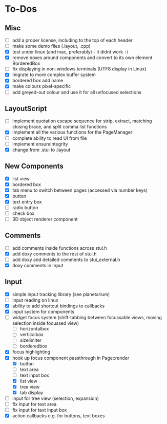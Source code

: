 # To-Dos

## Misc
- [ ] add a proper license, including to the top of each header
- [ ] make some demo files (.layout, .cpp)
- [x] test under linux (and mac, preferably) - it didnt work `:(`
- [x] remove boxes around components and convert to its own element BorderedBox
- [ ] fix displaying in non-windows terminals (UTF8 display in Linux)
- [x] migrate to more complex buffer system
- [x] bordered box add name
- [x] make colours pixel-specific
- [ ] add greyed-out colour and use it for all unfocused selections

## LayoutScript
- [ ] implement quotation escape sequence for strip, extract, matching closing brace, and split comma list functions
- [x] implement all the various functions for the PageManager
- [ ] complete ability to read UI from file
- [ ] implement ensureIntegrity
- [x] change from .stui to .layout

## New Components
- [x] list view
- [x] bordered box
- [x] tab menu to switch between pages (accessed via number keys)
- [x] button
- [x] text entry box
- [ ] radio button
- [ ] check box
- [ ] 3D object renderer component

## Comments
- [ ] add comments inside functions across stui.h
- [x] add doxy comments to the rest of stui.h
- [ ] add doxy and detailed comments to stui_external.h
- [x] doxy comments in Input

## Input
- [x] simple input tracking library (see planetarium)
- [ ] input reading on linux
- [x] ability to add shortcut bindings to callbacks
- [x] input system for components
- [ ] widget focus system (shift-tabbing between focussable views, moving selection inside focussed view)
    - [ ] horizontalbox
    - [ ] verticalbox
    - [ ] sizelimiter
    - [ ] borderedbox
- [x] focus highlighting
- [x] hook up focus component passthrough in Page::render
    - [x] button
    - [ ] text area
    - [ ] text input box
    - [x] list view
    - [x] tree view
    - [x] tab display
- [ ] input for tree view (selection, expansion)
- [ ] fix input for text area
- [ ] fix input for text input box
- [x] action callbacks e.g. for buttons, text boxes